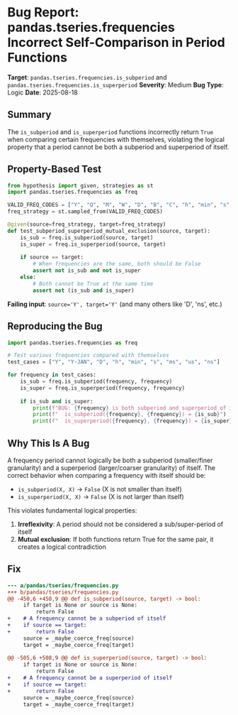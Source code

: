 # Bug Report: pandas.tseries.frequencies Incorrect Self-Comparison in Period Functions

**Target**: `pandas.tseries.frequencies.is_subperiod` and `pandas.tseries.frequencies.is_superperiod`
**Severity**: Medium
**Bug Type**: Logic
**Date**: 2025-08-18

## Summary

The `is_subperiod` and `is_superperiod` functions incorrectly return `True` when comparing certain frequencies with themselves, violating the logical property that a period cannot be both a subperiod and superperiod of itself.

## Property-Based Test

```python
from hypothesis import given, strategies as st
import pandas.tseries.frequencies as freq

VALID_FREQ_CODES = ["Y", "Q", "M", "W", "D", "B", "C", "h", "min", "s", "ms", "us", "ns"]
freq_strategy = st.sampled_from(VALID_FREQ_CODES)

@given(source=freq_strategy, target=freq_strategy)
def test_subperiod_superperiod_mutual_exclusion(source, target):
    is_sub = freq.is_subperiod(source, target)
    is_super = freq.is_superperiod(source, target)
    
    if source == target:
        # When frequencies are the same, both should be False
        assert not is_sub and not is_super
    else:
        # Both cannot be True at the same time
        assert not (is_sub and is_super)
```

**Failing input**: `source='Y', target='Y'` (and many others like 'D', 'ns', etc.)

## Reproducing the Bug

```python
import pandas.tseries.frequencies as freq

# Test various frequencies compared with themselves
test_cases = ["Y", "Y-JAN", "D", "h", "min", "s", "ms", "us", "ns"]

for frequency in test_cases:
    is_sub = freq.is_subperiod(frequency, frequency)
    is_super = freq.is_superperiod(frequency, frequency)
    
    if is_sub and is_super:
        print(f"BUG: {frequency} is both subperiod and superperiod of itself")
        print(f"  is_subperiod({frequency}, {frequency}) = {is_sub}")
        print(f"  is_superperiod({frequency}, {frequency}) = {is_super}")
```

## Why This Is A Bug

A frequency period cannot logically be both a subperiod (smaller/finer granularity) and a superperiod (larger/coarser granularity) of itself. The correct behavior when comparing a frequency with itself should be:
- `is_subperiod(X, X)` → `False` (X is not smaller than itself)
- `is_superperiod(X, X)` → `False` (X is not larger than itself)

This violates fundamental logical properties:
1. **Irreflexivity**: A period should not be considered a sub/super-period of itself
2. **Mutual exclusion**: If both functions return True for the same pair, it creates a logical contradiction

## Fix

```diff
--- a/pandas/tseries/frequencies.py
+++ b/pandas/tseries/frequencies.py
@@ -450,6 +450,9 @@ def is_subperiod(source, target) -> bool:
     if target is None or source is None:
         return False
+    # A frequency cannot be a subperiod of itself
+    if source == target:
+        return False
     source = _maybe_coerce_freq(source)
     target = _maybe_coerce_freq(target)
 
@@ -505,6 +508,9 @@ def is_superperiod(source, target) -> bool:
     if target is None or source is None:
         return False
+    # A frequency cannot be a superperiod of itself
+    if source == target:
+        return False
     source = _maybe_coerce_freq(source)
     target = _maybe_coerce_freq(target)
```